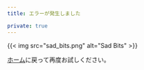 ```yaml
---
title: エラーが発生しました

private: true
---
```


{{< img src="sad_bits.png" alt="Sad Bits"  >}}

<div class="alert alert-error pull-left">
<a href="/">ホーム</a>に戻って再度お試しください。
</div>
